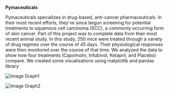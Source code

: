 **Pymaceuticals** 

Pymaceuticals specializes in drug-based, anti-cancer pharmaceuticals. In their most recent efforts, they've since begun screening for
potential treatments to squamous cell carcinoma (SCC), a commonly occurring form of skin cancer. Part of this project was
to complete data from their most recent animal study. In this study, 250 mice were treated through a variety of drug regimes over
the course of 45 days. Their physiological responses were then monitored over the course of that time. We analyzed the data to show 
how four treatments (Capomulin, Infubinol, Ketapril, and Placebo) compare. We created some visualisations using matplotlib and pandas library

![Image Graph1](https://github.com/Sbagni/Matplotlib_HW/blob/master/Pymaceuticals/errorbar.png)

![Image Graph2](https://github.com/Sbagni/Matplotlib_HW/blob/master/Pymaceuticals/plot.png)

